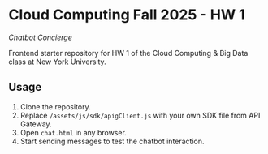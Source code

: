 # Cloud Computing Fall 2025 - HW 1

*Chatbot Concierge*

Frontend starter repository for HW 1 of the Cloud Computing & Big Data
class at New York University.

## Usage ##

1. Clone the repository.
2. Replace `/assets/js/sdk/apigClient.js` with your own SDK file from API
   Gateway.
3. Open `chat.html` in any browser.
4. Start sending messages to test the chatbot interaction.

